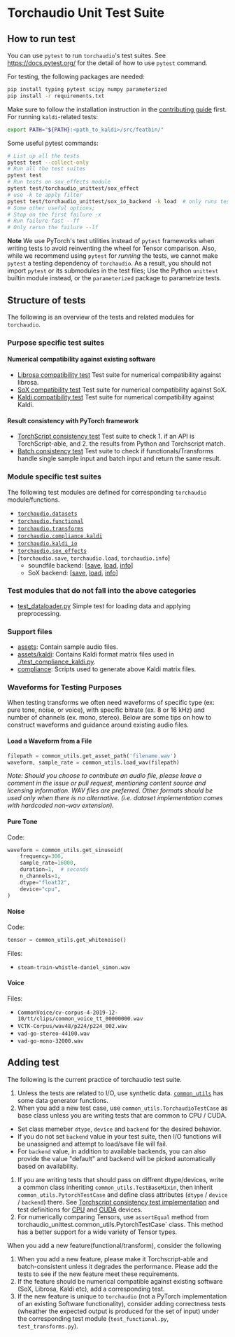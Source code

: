 # Torchaudio Unit Test Suite

## How to run test

You can use `pytest` to run `torchaudio`'s test suites. See
https://docs.pytest.org/ for the detail of how to use `pytest` command.

For testing, the following packages are needed:

```bash
pip install typing pytest scipy numpy parameterized
pip install -r requirements.txt
```

Make sure to follow the installation instruction in the [contributing
guide](../../CONTRIBUTING.md) first. For running `kaldi`-related tests:

```bash
export PATH="${PATH}:<path_to_kaldi>/src/featbin/"
```

Some useful pytest commands:

```bash
# List up all the tests
pytest test --collect-only
# Run all the test suites
pytest test
# Run tests on sox_effects module
pytest test/torchaudio_unittest/sox_effect
# use -k to apply filter
pytest test/torchaudio_unittest/sox_io_backend -k load  # only runs tests where their names contain load
# Some other useful options;
# Stop on the first failure -x
# Run failure fast --ff
# Only rerun the failure --lf
```

**Note**
We use PyTorch's test utilities instead of `pytest` frameworks when writing tests to avoid reinventing the wheel for Tensor comparison.
Also, while we recommend using `pytest` for *running* the tests, we cannot
make `pytest` a testing dependency of `torchaudio`. As a result, you should
not import `pytest` or its submodules in the test files; Use the Python
`unittest` builtin module instead, or the `parameterized` package to
parametrize tests.

## Structure of tests

The following is an overview of the tests and related modules for `torchaudio`.

### Purpose specific test suites

#### Numerical compatibility against existing software
- [Librosa compatibility test](./transforms/librosa_compatibility_test.py)
    Test suite for numerical compatibility against librosa.
- [SoX compatibility test](./transforms/sox_compatibility_test.py)
    Test suite for numerical compatibility against SoX.
- [Kaldi compatibility test](./transforms/kaldi_compatibility_impl.py)
    Test suite for numerical compatibility against Kaldi.

#### Result consistency with PyTorch framework
- [TorchScript consistency test](./transforms/torchscript_consistency_impl.py)
    Test suite to check 1. if an API is TorchScript-able, and 2. the results from Python and Torchscript match.
- [Batch consistency test](./transforms/batch_consistency_test.py)
    Test suite to check if functionals/Transforms handle single sample input and batch input and return the same result.

### Module specific test suites

The following test modules are defined for corresponding `torchaudio` module/functions.

- [`torchaudio.datasets`](./datasets)
- [`torchaudio.functional`](./functional)
- [`torchaudio.transforms`](./transforms/transforms_test.py)
- [`torchaudio.compliance.kaldi`](./compliance_kaldi_test.py)
- [`torchaudio.kaldi_io`](./kaldi_io_test.py)
- [`torchaudio.sox_effects`](./sox_effect)
- [`torchaudio.save`, `torchaudio.load`, `torchaudio.info`]
    - soundfile backend: [[save](./backend/soundfile/save_test.py), [load](./backend/soundfile/load_test.py), [info](./backend/soundfile/info_test.py)]
    - SoX backend: [[save](./backend/sox_io/save_test.py), [load](./backend/sox_io/load_test.py), [info](./backend/sox_io/info_test.py)]

### Test modules that do not fall into the above categories
- [test_dataloader.py](./dataloader_test.py)
    Simple test for loading data and applying preprocessing.

### Support files
- [assets](./assets): Contain sample audio files.
- [assets/kaldi](./assets/kaldi): Contains Kaldi format matrix files used in [./test_compliance_kaldi.py](./test_compliance_kaldi.py).
- [compliance](./compliance): Scripts used to generate above Kaldi matrix files.

### Waveforms for Testing Purposes

When testing transforms we often need waveforms of specific type (ex: pure tone, noise, or voice), with specific bitrate (ex. 8 or 16 kHz) and number of channels (ex. mono, stereo). Below are some tips on how to construct waveforms and guidance around existing audio files.

#### Load a Waveform from a File

```python
filepath = common_utils.get_asset_path('filename.wav')
waveform, sample_rate = common_utils.load_wav(filepath)
```

*Note: Should you choose to contribute an audio file, please leave a comment in the issue or pull request, mentioning content source and licensing information. WAV files are preferred. Other formats should be used only when there is no alternative. (i.e. dataset implementation comes with hardcoded non-wav extension).*

#### Pure Tone

Code:

```python
waveform = common_utils.get_sinusoid(
    frequency=300,
    sample_rate=16000,
    duration=1,  # seconds
    n_channels=1,
    dtype="float32",
    device="cpu",
)
```

#### Noise

Code:

```python
tensor = common_utils.get_whitenoise()
```

Files:

* `steam-train-whistle-daniel_simon.wav`

#### Voice

Files:

* `CommonVoice/cv-corpus-4-2019-12-10/tt/clips/common_voice_tt_00000000.wav`
* `VCTK-Corpus/wav48/p224/p224_002.wav`
* `vad-go-stereo-44100.wav`
* `vad-go-mono-32000.wav`

## Adding test

The following is the current practice of torchaudio test suite.

1. Unless the tests are related to I/O, use synthetic data. [`common_utils`](./common_utils) has some data generator functions.
1. When you add a new test case, use `common_utils.TorchaudioTestCase` as base class unless you are writing tests that are common to CPU / CUDA.
  - Set class memeber `dtype`, `device` and `backend` for the desired behavior.
  - If you do not set `backend` value in your test suite, then I/O functions will be unassigned and attempt to load/save file will fail.
  - For `backend` value, in addition to available backends, you can also provide the value "default" and backend will be picked automatically based on availability.
1. If you are writing tests that should pass on diffrent dtype/devices, write a common class inheriting `common_utils.TestBaseMixin`, then inherit `common_utils.PytorchTestCase` and define class attributes (`dtype` / `device` / `backend`) there. See [Torchscript consistency test implementation](./transforms/torchscript_consistency_impl.py) and test definitions for [CPU](./transforms/torchscript_consistency_cpu_test.py) and [CUDA](./transforms/torchscript_consistency_cuda_test.py) devices.
1. For numerically comparing Tensors, use `assertEqual` method from torchaudio_unittest.common_utils.PytorchTestCase` class. This method has a better support for a wide variety of Tensor types.

When you add a new feature(functional/transform), consider the following

1. When you add a new feature, please make it Torchscript-able and batch-consistent unless it degrades the performance. Please add the tests to see if the new feature meet these requirements.
1. If the feature should be numerical compatible against existing software (SoX, Librosa, Kaldi etc), add a corresponding test.
1. If the new feature is unique to `torchaudio` (not a PyTorch implementation of an existing Software functionality), consider adding correctness tests (wheather the expected output is produced for the set of input) under the corresponding test module (`test_functional.py`, `test_transforms.py`).
